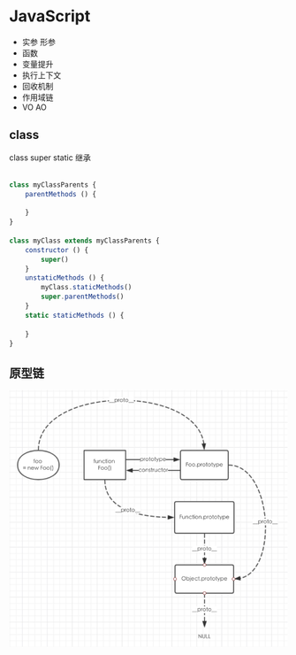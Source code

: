 # JavaScript

<TOC />

* 实参 形参
* 函数
* 变量提升
* 执行上下文
* 回收机制
* 作用域链
* VO AO

## class

class super static 继承
```jsx harmony

class myClassParents {
    parentMethods () {
        
    }
}

class myClass extends myClassParents {
    constructor () {
        super()
    }
    unstaticMethods () {
        myClass.staticMethods()
        super.parentMethods()
    }
    static staticMethods () {
        
    }
}
```

## 原型链
![solar](./images/1.jpg)
